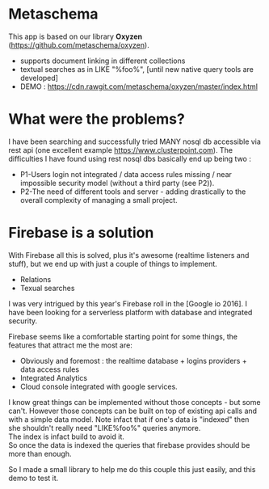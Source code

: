 # Metaschema

This app is based on our library **Oxyzen** (https://github.com/metaschema/oxyzen).
- supports document linking in different collections
- textual searches as in LIKE "%foo%", [until new native query tools are developed]
- DEMO : https://cdn.rawgit.com/metaschema/oxyzen/master/index.html

# What were the problems?

I have been searching and successfully tried MANY nosql db accessible via rest api (one excellent example https://www.clusterpoint.com).
The difficulties I have found using rest nosql dbs basically end up being two :
- P1-Users login not integrated / data access rules missing / near impossible security model (without a third party (see P2)).
- P2-The need of different tools and server - adding drastically to the overall complexity of managing a small project.

# Firebase is a solution

With Firebase all this is solved, plus it's awesome (realtime listeners and stuff), but we end up with just a couple of things to implement.
- Relations
- Texual searches

I was very intrigued by this year's Firebase roll in the [Google io 2016].
I have been looking for a serverless platform with database and integrated security.

Firebase seems like a comfortable starting point for some things, the features that attract me the most are:
- Obviously and foremost : the realtime database + logins providers + data access rules
- Integrated Analytics
- Cloud console integrated with google services.

I know great things can be implemented without those concepts - but some can't.
However those concepts can be built on top of existing api calls and with a simple data model.
Note infact that if one's data is "indexed" then she shouldn't really need "LIKE%foo%" queries anymore.  
The index is infact build to avoid it.  
So once the data is indexed the queries that firebase provides should be more than enough.

So I made a small library to help me do this couple this just easily, and this demo to test it.

